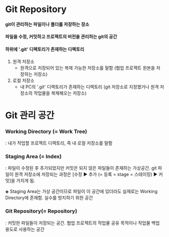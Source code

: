 # Git Repository
 #### git이 관리하는 파일이나 폴더를 저장하는 장소
 #### 파일을 수정, 커밋하고 프로젝트의 버전을 관리하는 git의 공간
 #### 하위에 '.git' 디렉토리가 존재하는 디렉토리

1. 원격 저장소
   + 원격으로 저장되어 있는 복제 가능한 저장소를 말함 (협업 프로젝트 원본을 저장하는 저장소)
2. 로컬 저장소
   + 내 PC의 '.git' 디렉토리가 존재하는 디렉토리 (git 저장소로 지정했거나 원격 저장소의 작업물을 복제해오는 저장소)




# Git 관리 공간

### Working Directory (= Work Tree)
  : 내가 작업할 프로젝트 디렉토리, 즉 내 로컬 저장소를 말함
### Staging Area (= Index)
  : 파일이 수정된 후 추가되었지만 커밋은 되지 않은 파일들이 존재하는 가상공간. git 파일이 원격 저장소에 저장되는 과정은 [수정 ▶ 추가 (= 등록 = stage = 스테이징) ▶ 커밋]을 거치게 됨.

◈ Staging Area는 가상 공간이므로 파일이 이 공간에 있더라도 실제로는 Working Directory에 존재함. 실수를 방지하기 위한 공간

### Git Repository(= Repository)
  : 커밋한 파일들이 저장되는 공간. 협업 프로젝트의 작업물 공유 목적이나 작업물 백업 용도로 사용하는 공간
